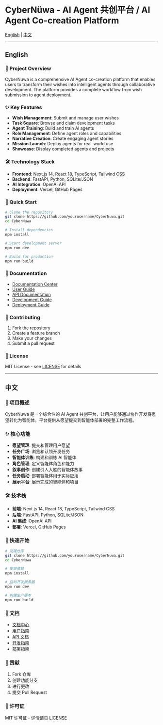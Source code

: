 # CyberNüwa - AI Agent 共创平台 / AI Agent Co-creation Platform

[English](#english) | [中文](#中文)

---

## English

### 🚀 Project Overview

CyberNuwa is a comprehensive AI Agent co-creation platform that enables users to transform their wishes into intelligent agents through collaborative development. The platform provides a complete workflow from wish submission to agent deployment.

### ✨ Key Features

- **Wish Management**: Submit and manage user wishes
- **Task Square**: Browse and claim development tasks
- **Agent Training**: Build and train AI agents
- **Role Management**: Define agent roles and capabilities
- **Narrative Creation**: Create engaging agent stories
- **Mission Launch**: Deploy agents for real-world use
- **Showcase**: Display completed agents and projects

### 🛠️ Technology Stack

- **Frontend**: Next.js 14, React 18, TypeScript, Tailwind CSS
- **Backend**: FastAPI, Python, SQLite/JSON
- **AI Integration**: OpenAI API
- **Deployment**: Vercel, GitHub Pages

### 🚀 Quick Start

```bash
# Clone the repository
git clone https://github.com/yourusername/CyberNuwa.git
cd CyberNuwa

# Install dependencies
npm install

# Start development server
npm run dev

# Build for production
npm run build
```

### 📖 Documentation

- [Documentation Center](./docs/README.md)
- [User Guide](./docs/user-guide/README.md)
- [API Documentation](./docs/api/README.md)
- [Development Guide](./docs/development/README.md)
- [Deployment Guide](./docs/deployment/README.md)

### 🤝 Contributing

1. Fork the repository
2. Create a feature branch
3. Make your changes
4. Submit a pull request

### 📄 License

MIT License - see [LICENSE](LICENSE) for details

---

## 中文

### 🚀 项目概述

CyberNuwa 是一个综合性的 AI Agent 共创平台，让用户能够通过协作开发将愿望转化为智能体。平台提供从愿望提交到智能体部署的完整工作流程。

### ✨ 核心功能

- **愿望管理**: 提交和管理用户愿望
- **任务广场**: 浏览和认领开发任务
- **智能体训练**: 构建和训练 AI 智能体
- **角色管理**: 定义智能体角色和能力
- **叙事创作**: 创建引人入胜的智能体故事
- **任务启动**: 部署智能体用于实际应用
- **展示平台**: 展示完成的智能体和项目

### 🛠️ 技术栈

- **前端**: Next.js 14, React 18, TypeScript, Tailwind CSS
- **后端**: FastAPI, Python, SQLite/JSON
- **AI 集成**: OpenAI API
- **部署**: Vercel, GitHub Pages

### 🚀 快速开始

```bash
# 克隆仓库
git clone https://github.com/yourusername/CyberNuwa.git
cd CyberNuwa

# 安装依赖
npm install

# 启动开发服务器
npm run dev

# 构建生产版本
npm run build
```

### 📖 文档

- [文档中心](./docs/README.md)
- [用户指南](./docs/user-guide/README.md)
- [API 文档](./docs/api/README.md)
- [开发指南](./docs/development/README.md)
- [部署指南](./docs/deployment/README.md)

### 🤝 贡献

1. Fork 仓库
2. 创建功能分支
3. 进行更改
4. 提交 Pull Request

### 📄 许可证

MIT 许可证 - 详情请见 [LICENSE](LICENSE) 